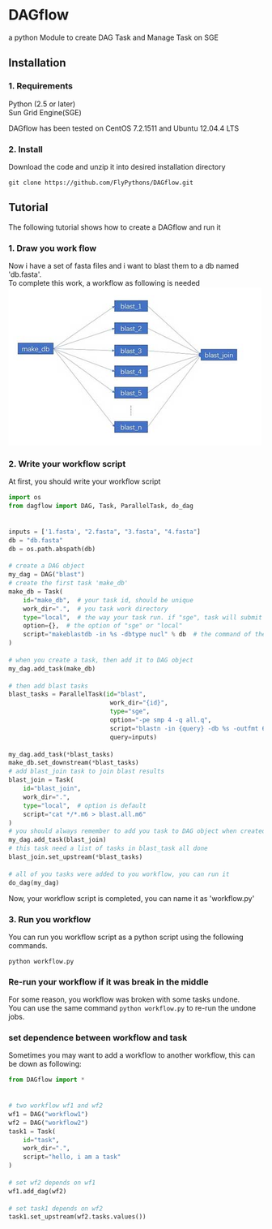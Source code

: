 # DAGflow
a python Module to create DAG Task and Manage Task on SGE
## Installation
### 1. Requirements
Python (2.5 or later)  
Sun Grid Engine(SGE)

DAGflow has been tested on CentOS 7.2.1511 and Ubuntu 12.04.4 LTS
### 2. Install
Download the code and unzip it into desired installation directory 
```commandline
git clone https://github.com/FlyPythons/DAGflow.git
```

## Tutorial
The following tutorial shows how to create a DAGflow and run it
### 1. Draw you work flow
Now i have a set of fasta files and i want to blast them to a db named 'db.fasta'.  
To complete this work, a workflow as following is needed
![image](https://github.com/FlyPythons/DAGflow/raw/master/test/workflow.jpg)
### 2. Write your workflow script
At first, you should write your workflow script 
```python
import os
from dagflow import DAG, Task, ParallelTask, do_dag


inputs = ['1.fasta', "2.fasta", "3.fasta", "4.fasta"]
db = "db.fasta"
db = os.path.abspath(db)

# create a DAG object
my_dag = DAG("blast")
# create the first task 'make_db'
make_db = Task(
    id="make_db",  # your task id, should be unique
    work_dir=".",  # you task work directory
    type="local",  # the way your task run. if "sge", task will submit with qsub
    option={},  # the option of "sge" or "local"
    script="makeblastdb -in %s -dbtype nucl" % db  # the command of the task
)

# when you create a task, then add it to DAG object
my_dag.add_task(make_db)

# then add blast tasks
blast_tasks = ParallelTask(id="blast",
                            work_dir="{id}",
                            type="sge",
                            option="-pe smp 4 -q all.q",
                            script="blastn -in {query} -db %s -outfmt 6 -out {query}.m6",
                            query=inputs)

my_dag.add_task(*blast_tasks)
make_db.set_downstream(*blast_tasks)
# add blast_join task to join blast results
blast_join = Task(
    id="blast_join",
    work_dir=".",
    type="local",  # option is default
    script="cat */*.m6 > blast.all.m6"
)
# you should always remember to add you task to DAG object when created
my_dag.add_task(blast_join)
# this task need a list of tasks in blast_task all done
blast_join.set_upstream(*blast_tasks)

# all of you tasks were added to you workflow, you can run it
do_dag(my_dag)

```
Now, your workflow script is completed, you can name it as 'workflow.py'
### 3. Run you workflow 
You can run you workflow script as a python script using the following commands.
```commandline
python workflow.py
```
### Re-run your workflow if it was break in the middle
For some reason, you workflow was broken with some tasks undone.  
You can use the same command `python workflow.py`  to re-run the undone jobs.
### set dependence between workflow and task
Sometimes you may want to add a workflow to another workflow, this can be down as following:  
```python
from DAGflow import *


# two workflow wf1 and wf2
wf1 = DAG("workflow1")
wf2 = DAG("workflow2")
task1 = Task(
    id="task",
    work_dir=".",
    script="hello, i am a task"
)

# set wf2 depends on wf1
wf1.add_dag(wf2)

# set task1 depends on wf2
task1.set_upstream(wf2.tasks.values())
```

